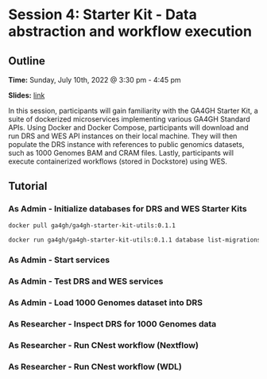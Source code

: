 # Session 4: Starter Kit - Data abstraction and workflow execution

## Outline

**Time:** Sunday, July 10th, 2022 @ 3:30 pm - 4:45 pm

**Slides:** [link](https://docs.google.com/presentation/d/1cJe5MyI6K0sHBHNcsvbLTbgaYGzsnVLCrYiEBtD2e2c)

In this session, participants will gain familiarity with the GA4GH Starter Kit, a suite of dockerized microservices implementing various GA4GH Standard APIs. Using Docker and Docker Compose, participants will download and run DRS and WES API instances on their local machine. They will then populate the DRS instance with references to public genomics datasets, such as 1000 Genomes BAM and CRAM files. Lastly, participants will execute containerized workflows (stored in Dockstore) using WES.

## Tutorial

### As Admin - Initialize databases for DRS and WES Starter Kits

```bash
docker pull ga4gh/ga4gh-starter-kit-utils:0.1.1
```

```bash
docker run ga4gh/ga4gh-starter-kit-utils:0.1.1 database list-migrations drs
```

### As Admin - Start services

### As Admin - Test DRS and WES services

### As Admin - Load 1000 Genomes dataset into DRS

### As Researcher - Inspect DRS for 1000 Genomes data

### As Researcher - Run CNest workflow (Nextflow)

### As Researcher - Run CNest workflow (WDL)
